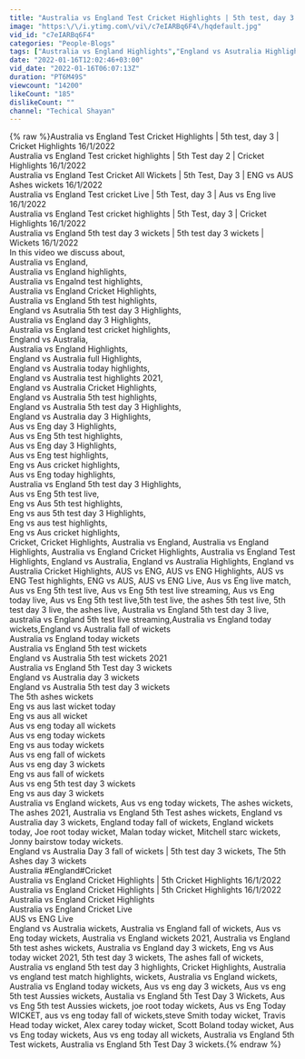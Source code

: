 ```yaml
---
title: "Australia vs England Test Cricket Highlights | 5th test, day 3 | Cricket Highlights 16\/1\/2022"
image: "https:\/\/i.ytimg.com\/vi\/c7eIARBq6F4\/hqdefault.jpg"
vid_id: "c7eIARBq6F4"
categories: "People-Blogs"
tags: ["Australia vs England Highlights","England vs Asutralia Highlights","Australia vs England test highlights"]
date: "2022-01-16T12:02:46+03:00"
vid_date: "2022-01-16T06:07:13Z"
duration: "PT6M49S"
viewcount: "14200"
likeCount: "185"
dislikeCount: ""
channel: "Techical Shayan"
---
```

{% raw %}Australia vs England Test Cricket Highlights | 5th test, day 3 | Cricket Highlights 16/1/2022<br />Australia vs England Test cricket highlights | 5th Test day 2 | Cricket Highlights 16/1/2022<br />Australia vs England Test Cricket All Wickets | 5th Test, Day 3 | ENG vs AUS Ashes wickets 16/1/2022<br />Australia vs England Test cricket Live | 5th Test, day 3 | Aus vs Eng live 16/1/2022<br />Australia vs England Test cricket highlights | 5th Test, day 3 | Cricket Highlights 16/1/2022<br />Australia vs England 5th test day 3 wickets | 5th test day 3 wickets | Wickets 16/1/2022 <br />In this video we discuss about, <br />Australia vs England, <br />Australia vs England highlights, <br />Australia vs Engalnd test highlights, <br />Australia vs England Cricket Highlights, <br />Australia vs England 5th test highlights, <br />England vs Asutralia 5th test day 3 Highlights, <br />Australia vs England day 3 Highlights, <br />Australia vs England test cricket highlights, <br />England vs Australia, <br />Australia vs England Highlights, <br />England vs Australia full Highlights, <br />England vs Australia today highlights, <br />England vs Australia test highlights 2021,<br />England vs Australia Cricket Highlights, <br />England vs Australia 5th test highlights, <br />England vs Australia 5th test day 3 Highlights, <br />England vs Australia day 3 Highlights, <br />Aus vs Eng day 3 Highlights, <br />Aus vs Eng 5th test highlights, <br />Aus vs Eng day 3 Highlights, <br />Aus vs Eng test highlights, <br />Eng vs Aus cricket highlights, <br />Aus vs Eng today highlights, <br />Australia vs England 5th test day 3 Highlights, <br />Aus vs Eng 5th test live, <br />Eng vs Aus 5th test highlights, <br />Eng vs aus 5th test day 3 Highlights, <br />Eng vs aus test highlights, <br />Eng vs Aus cricket highlights, <br />Cricket, Cricket Highlights, Australia vs England, Australia vs England Highlights, Australia vs England Cricket Highlights, Australia vs England Test Highlights, England vs Australia, England vs Australia Highlights, England vs Australia Cricket Highlights, AUS vs ENG, AUS vs ENG Highlights, AUS vs ENG Test highlights, ENG vs AUS, AUS vs ENG Live, Aus vs Eng live match, Aus vs Eng 5th test live, Aus vs Eng 5th test live streaming, Aus vs Eng today live, Aus vs Eng 5th test live,5th test live, the ashes 5th test live, 5th test day 3 live, the ashes live, Australia vs England 5th test day 3 live, australia vs England 5th test live streaming,Australia vs England today wickets,England vs Australia fall of wickets<br />Australia vs England today wickets<br />Australia vs England 5th test wickets<br />England vs Australia 5th test wickets 2021<br />Australia vs England 5th Test day 3 wickets<br />England vs Australia day 3 wickets<br />England vs Australia 5th test day 3 wickets<br />The 5th ashes wickets<br />Eng vs aus last wicket today <br />Eng vs aus all wicket <br />Aus vs eng today all wickets <br />Aus vs eng today wickets<br />Eng vs aus today wickets<br />Aus vs eng fall of wickets<br />Aus vs eng day 3 wickets<br />Eng vs aus fall of wickets<br />Aus vs eng 5th test day 3 wickets<br />Eng vs aus day 3 wickets<br />Australia vs England wickets, Aus vs eng today wickets, The ashes wickets, The ashes 2021, Australia vs England 5th Test ashes wickets, England vs Australia day 3 wickets, England today fall of wickets, England wickets today, Joe root today wicket, Malan today wicket, Mitchell starc wickets, Jonny bairstow today wickets.<br />England vs Australia Day 3 fall of wickets | 5th test day 3 wickets, The 5th Ashes day 3 wickets<br />Australia #England#Cricket <br />Australia vs England Cricket Highlights | 5th Cricket Highlights 16/1/2022<br />Australia vs England Cricket Highlights | 5th Cricket Highlights 16/1/2022<br />Australia vs England Cricket Highlights<br />Australia vs England Cricket Live<br />AUS vs ENG Live<br />England vs Australia wickets, Australia vs England fall of wickets, Aus vs Eng today wickets, Australia vs England wickets 2021, Australia vs England 5th test ashes wickets, Australia vs England day 3 wickets, Eng vs Aus today wicket 2021, 5th test day 3 wickets, The ashes fall of wickets, Australia vs england 5th test day 3 highlights, Cricket Highlights, Australia vs england test match highlights, wickets, Australia vs England wickets, Australia vs England today wickets, Aus vs eng day 3 wickets, Aus vs eng 5th test Aussies wickets, Austalia vs England 5th Test Day 3 Wickets, Aus vs Eng 5th test Aussies wickets, joe root today wickets, Aus vs Eng Today WICKET, aus vs eng today fall of wickets,steve Smith today wicket, Travis Head today wicket, Alex carey today wicket, Scott Boland today wicket, Aus vs Eng today wickets, Aus vs eng today all wickets, Australia vs England 5th Test wickets, Australia vs England 5th Test Day 3 wickets.{% endraw %}
